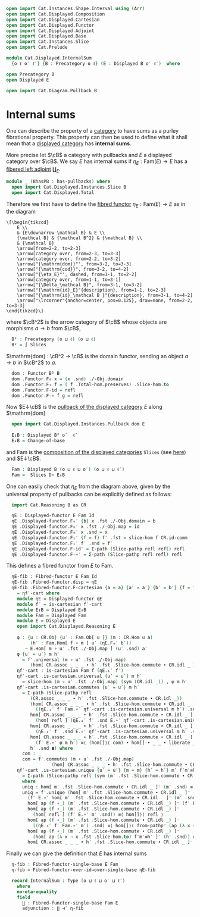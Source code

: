 ```agda
open import Cat.Instances.Shape.Interval using (Arr)
open import Cat.Displayed.Composition
open import Cat.Displayed.Cartesian
open import Cat.Displayed.Functor
open import Cat.Displayed.Adjoint
open import Cat.Displayed.Base
open import Cat.Instances.Slice
open import Cat.Prelude

module Cat.Displayed.InternalSum
  {o ℓ o′ ℓ′} {B : Precategory o ℓ} (E : Displayed B o′ ℓ′)  where

open Precategory B
open Displayed E

open import Cat.Diagram.Pullback B
```

# Internal sums

One can describe the property of a [category][cat] to have sums as
a purley fibrational property. This property can then be used to define
what it shall mean that a [displayed category][disp] has **internal sums**.

More precise let $\cB$ a category with pullbacks and $E$ a displayed
category over $\cB$. We say $E$ has internal sums if
$η_E : \mathrm{Fam}(E) → E$ has a [fibered left adjoint][disadj] $\coprod_E$.

[cat]: Cat.Base.html
[disp]: Cat.Displayed.Base.html
[disadj]: Cat.Displayed.Adjoint.html

```agda
module _ (BhasPB : has-pullbacks) where
  open import Cat.Displayed.Instances.Slice B
  open import Cat.Displayed.Total
```

Therefore we first have to define the [fibred functor][disfunc]
$\eta_E : \mathrm{Fam}(E) → E$ as in the diagram

[disfunc]: Cat.Displayed.Functor.html

~~~{.quiver}
\[\begin{tikzcd}
	E \\
	& {E\downarrow \mathcal B} & E \\
	{\mathcal B} & {\mathcal B^2} & {\mathcal B} \\
	& {\mathcal B}
	\arrow[from=2-2, to=2-3]
	\arrow[category over, from=2-3, to=3-3]
	\arrow[category over, from=2-2, to=3-2]
	\arrow["{\mathrm{dom}}"', from=3-2, to=3-3]
	\arrow["{\mathrm{cod}}", from=3-2, to=4-2]
	\arrow["{\eta_E}"', dashed, from=1-1, to=2-2]
	\arrow[category over, from=1-1, to=3-1]
	\arrow["{\Delta_\mathcal B}", from=3-1, to=3-2]
	\arrow["{\mathrm{id}_E}"{description}, from=1-1, to=2-3]
	\arrow["{\mathrm{id}_\mathcal B }"{description}, from=3-1, to=4-2]
	\arrow["\lrcorner"{anchor=center, pos=0.125}, draw=none, from=2-2, to=3-3]
\end{tikzcd}\]
~~~

where $\cB^2$ is the arrow category of $\cB$ whose objects are morphisms
$a → b$ from $\cB$,

```agda
  B² : Precategory (o ⊔ ℓ) (o ⊔ ℓ)
  B² = ∫ Slices
```

$\mathrm{dom} : \cB^2 → \cB$ is the domain functor, sending an object
$a → b$ in $\cB^2$ to $a$.

```agda
  dom : Functor B² B
  dom .Functor.F₀ x = (x .snd) ./-Obj.domain
  dom .Functor.F₁ f = ( f .Total-hom.preserves) .Slice-hom.to
  dom .Functor.F-id = refl
  dom .Functor.F-∘ f g = refl
```

Now $E↓\cB$ is the [pullback of the displayed category][disppb] $E$
along $\mathrm{dom}

[disppb]: Cat.Displayed.Instances.Pullback.html

```agda
  open import Cat.Displayed.Instances.Pullback dom E
  
  E↓B : Displayed B² o′  ℓ′
  E↓B = Change-of-base
```

and $\mathrm{Fam}$ is the [composition of the displayed categories][comp]
`Slices` (see [here][slice]) and $E↓\cB$. 

[comp]: Cat.Displayed.Composition.html
[slice]: Cat.Displayed.Instances.Slice.html

```agda
  Fam : Displayed B (o ⊔ ℓ ⊔ o′) (o ⊔ ℓ ⊔ ℓ′)
  Fam =  Slices D∘ E↓B
```

One can easily check that $η_E$ from the diagram above, given by the
universal property of pullbacks can be explicitly defined as follows:

```agda
  import Cat.Reasoning B as CR

  ηE : Displayed-functor E Fam Id
  ηE .Displayed-functor.F₀′ {b} x .fst ./-Obj.domain = b
  ηE .Displayed-functor.F₀′ x .fst ./-Obj.map = id
  ηE .Displayed-functor.F₀′ x .snd = x
  ηE .Displayed-functor.F₁′ {f = f} f′ .fst = slice-hom f CR.id-comm
  ηE .Displayed-functor.F₁′ f′ .snd = f′
  ηE .Displayed-functor.F-id′ = Σ-path (Slice-pathp refl refl) refl
  ηE .Displayed-functor.F-∘′ = Σ-path (Slice-pathp refl refl) refl
```

This defines a fibred functor from $E$ to $\mathrm{Fam}$.
```agda
  ηE-fib : Fibred-functor E Fam Id
  ηE-fib .Fibred-functor.disp = ηE
  ηE-fib .Fibred-functor.F-cartesian {a = a} {a′ = a′} {b′ = b′} {f = f} f′ f′-cart
    = ηf′-cart where
    module ηE = Displayed-functor ηE
    module f′ = is-cartesian f′-cart
    module E↓B = Displayed E↓B
    module Fam = Displayed Fam
    module E = Displayed E
    open import Cat.Displayed.Reasoning E
    
    φ : {u : CR.Ob} {u′ : Fam.Ob[ u ]} (m : CR.Hom u a)
         (h′ : Fam.Hom[ f ∘ m ] u′ (ηE.F₀′ b′))
       → E.Hom[ m ∘ u′ .fst ./-Obj.map ] (u′ .snd) a′
    φ {u′ = u′} m h′
      = f′.universal (m ∘ u′ .fst ./-Obj.map)
         (hom[ CR.assoc _ _ _ ∙ h′ .fst .Slice-hom.commute ∙ CR.idl _ ]⁻ (h′ .snd)) 
    ηf′-cart : is-cartesian Fam f (ηE.₁′ f′)
    ηf′-cart .is-cartesian.universal {u′ = u′} m h′
      = slice-hom (m ∘ u′ .fst ./-Obj.map) (sym (CR.idl _)) , φ m h′
    ηf′-cart .is-cartesian.commutes {u′ = u′} m h′
      = Σ-path (Slice-pathp refl
         (CR.assoc _ _ _ ∙ h′ .fst .Slice-hom.commute ∙ CR.idl _))
         (hom[ CR.assoc _ _ _ ∙ h′ .fst .Slice-hom.commute ∙ CR.idl _ ]
           ((ηE.₁′ f′ Fam.∘′ ηf′-cart .is-cartesian.universal m h′) .snd) ≡⟨ hom[]⟩⟨ refl ⟩
         hom[ CR.assoc _ _ _ ∙ h′ .fst .Slice-hom.commute ∙ CR.idl _ ]
           (hom[ refl ] (ηE.₁′ f′ .snd E.∘′ ηf′-cart .is-cartesian.universal m h′ .snd)) ≡⟨ hom[]⟩⟨ liberate _ ⟩
         hom[ CR.assoc _ _ _ ∙ h′ .fst .Slice-hom.commute ∙ CR.idl _ ]
           (ηE.₁′ f′ .snd E.∘′ ηf′-cart .is-cartesian.universal m h′ .snd) ≡⟨ hom[]⟩⟨ refl ⟩
         hom[ CR.assoc _ _ _ ∙ h′ .fst .Slice-hom.commute ∙ CR.idl _ ]
           (f′ E.∘′ φ m h′) ≡⟨ (hom[]⟩⟨ com) ∙ hom[]-∙ _ _ ∙ liberate _ ⟩
         h′ .snd ∎) where
      com : _
      com = f′.commutes (m ∘ u′ .fst ./-Obj.map)
                 (hom[ CR.assoc _ _ _ ∙ h′ .fst .Slice-hom.commute ∙ CR.idl _ ]⁻ (h′ .snd))
    ηf′-cart .is-cartesian.unique {u′ = u′} {m = m} {h′ = h′} m′ f′m′≡h′
      = Σ-path (Slice-pathp refl (sym (m′ .fst .Slice-hom.commute ∙ CR.idl _))) uniq
      where
      uniq : hom[ m′ .fst .Slice-hom.commute ∙ CR.idl _ ]⁻ (m′ .snd) ≡ φ m h′
      uniq = f′.unique (hom[ m′ .fst .Slice-hom.commute ∙ CR.idl _ ]⁻ (m′ .snd))
        (f′ E.∘′ hom[ m′ .fst .Slice-hom.commute ∙ CR.idl _ ]⁻ (m′ .snd) ≡⟨ whisker-r _ ⟩
        hom[ ap (f ∘_) (m′ .fst .Slice-hom.commute ∙ CR.idl _) ]⁻ (f′ E.∘′ m′ .snd) ≡˘⟨ hom[]⟩⟨ liberate _ ⟩
        hom[ ap (f ∘_) (m′ .fst .Slice-hom.commute ∙ CR.idl _) ]⁻
          (hom[ refl ] (f′ E.∘′ m′ .snd)) ≡⟨ hom[]⟩⟨ refl ⟩
        hom[ ap (f ∘_) (m′ .fst .Slice-hom.commute ∙ CR.idl _) ]⁻
          ((ηE.₁′ f′ Fam.∘′ m′) .snd) ≡⟨ hom[]⟩⟨ from-pathp⁻ (ap (λ x → x .snd) f′m′≡h′) ⟩
        hom[ ap (f ∘_) (m′ .fst .Slice-hom.commute ∙ CR.idl _) ]⁻
          (hom[ ap (λ x → x .fst .Slice-hom.to) f′m′≡h′ ]⁻ (h′ .snd)) ≡⟨ hom[]-∙ _ _ ∙ reindex _ _ ⟩
        hom[ CR.assoc _ _ _ ∙ h′ .fst .Slice-hom.commute ∙ CR.idl _ ]⁻ (h′ .snd) ∎) 
```

Finally we can give the definition that $E$ has internal sums
```agda
  η-fib : Fibred-functor-single-base E Fam
  η-fib = Fibred-functor-over-id→over-single-base ηE-fib

  record InternalSum : Type (o ⊔ ℓ ⊔ o′ ⊔ ℓ′)
    where
    no-eta-equality
    field
      ∐ : Fibred-functor-single-base Fam E
      adjunction : ∐ ⊣′ η-fib
```
